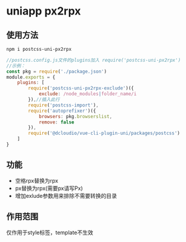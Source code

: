 # uniapp px2rpx

## 使用方法

```bash
npm i postcss-uni-px2rpx
```

```js
//postcss.config.js文件的plugins加入 require('postcss-uni-px2rpx')
//示例：
const pkg = require('./package.json')
module.exports = {
    plugins: [
        require('postcss-uni-px2rpx-exclude')({
            exclude: /node_modules|folder_name/i
        }),//插入此行
        require('postcss-import'),
        require('autoprefixer')({
            browsers: pkg.browserslist,
            remove: false
        }),
        require('@dcloudio/vue-cli-plugin-uni/packages/postcss')
    ]
}
```

## 功能

+ 空格rpx替换为rpx
+ px替换为rpx(需要px请写Px)
+ 增加exlude参数用来排除不需要转换的目录

## 作用范围

仅作用于style标签，template不生效
